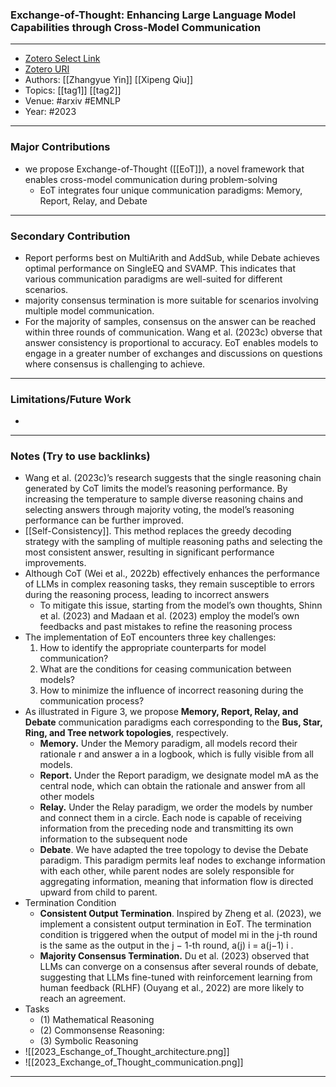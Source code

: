 ### Exchange-of-Thought: Enhancing Large Language Model Capabilities through Cross-Model Communication
---
- [Zotero Select Link](zotero://select/groups/2480461/items/97X3273H)
- [Zotero URI](https://www.zotero.org/groups/2480461/items/97X3273H)
- Authors: [[Zhangyue Yin]] [[Xipeng Qiu]] 
- Topics: [[tag1]] [[tag2]]
- Venue: #arxiv #EMNLP
- Year: #2023

---
### Major Contributions
- we propose Exchange-of-Thought ([[EoT]]), a novel framework that enables cross-model communication during problem-solving
	- EoT integrates four unique communication paradigms: Memory, Report, Relay, and Debate
---
### Secondary Contribution
- Report performs best on MultiArith and AddSub, while Debate achieves optimal performance on SingleEQ and SVAMP. This indicates that various communication paradigms are well-suited for different scenarios.
- majority consensus termination is more suitable for scenarios involving multiple model communication.
- For the majority of samples, consensus on the answer can be reached within three rounds of communication. Wang et al. (2023c) obverse that answer consistency is proportional to accuracy. EoT enables models to engage in a greater number of exchanges and discussions on questions where consensus is challenging to achieve.
---
### Limitations/Future Work
- 
---
### Notes (Try to use backlinks)
- Wang et al. (2023c)’s research suggests that the single reasoning chain generated by CoT limits the model’s reasoning performance. By increasing the temperature to sample diverse reasoning chains and selecting answers through majority voting, the model’s reasoning performance can be further improved.
- [[Self-Consistency]]. This method replaces the greedy decoding strategy with the sampling of multiple reasoning paths and selecting the most consistent answer, resulting in significant performance improvements.
- Although CoT (Wei et al., 2022b) effectively enhances the performance of LLMs in complex reasoning tasks, they remain susceptible to errors during the reasoning process, leading to incorrect answers
	- To mitigate this issue, starting from the model’s own thoughts, Shinn et al. (2023) and Madaan et al. (2023) employ the model’s own feedbacks and past mistakes to refine the reasoning process
- The implementation of EoT encounters three key challenges: 
	1. How to identify the appropriate counterparts for model communication? 
	2. What are the conditions for ceasing communication between models? 
	3. How to minimize the influence of incorrect reasoning during the communication process?
- As illustrated in Figure 3, we propose **Memory, Report, Relay, and Debate** communication paradigms each corresponding to the **Bus, Star, Ring, and Tree network topologies**, respectively.
	- **Memory.** Under the Memory paradigm, all models record their rationale r and answer a in a logbook, which is fully visible from all models.
	- **Report.** Under the Report paradigm, we designate model mA as the central node, which can obtain the rationale and answer from all other models
	- **Relay.** Under the Relay paradigm, we order the models by number and connect them in a circle. Each node is capable of receiving information from the preceding node and transmitting its own information to the subsequent node
	- **Debate**. We have adapted the tree topology to devise the Debate paradigm. This paradigm permits leaf nodes to exchange information with each other, while parent nodes are solely responsible for aggregating information, meaning that information flow is directed upward from child to parent.
- Termination Condition
	- **Consistent Output Termination**. Inspired by Zheng et al. (2023), we implement a consistent output termination in EoT. The termination condition is triggered when the output of model mi in the j-th round is the same as the output in the j − 1-th round, a(j) i = a(j−1) i .
	- **Majority Consensus Termination.** Du et al. (2023) observed that LLMs can converge on a consensus after several rounds of debate, suggesting that LLMs fine-tuned with reinforcement learning from human feedback (RLHF) (Ouyang et al., 2022) are more likely to reach an agreement.
- Tasks
	- (1) Mathematical Reasoning
	- (2) Commonsense Reasoning:
	- (3) Symbolic Reasoning
- ![[2023_Eschange_of_Thought_architecture.png]]
- ![[2023_Exchange_of_Thought_communication.png]]
---
